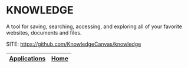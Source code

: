 # KNOWLEDGE

 A tool for saving, searching, accessing, and exploring all of your  favorite websites, documents and files.

 SITE: https://github.com/KnowledgeCanvas/knowledge

 | [Applications](https://portable-linux-apps.github.io/apps.html) | [Home](https://portable-linux-apps.github.io)
 | --- | --- |
